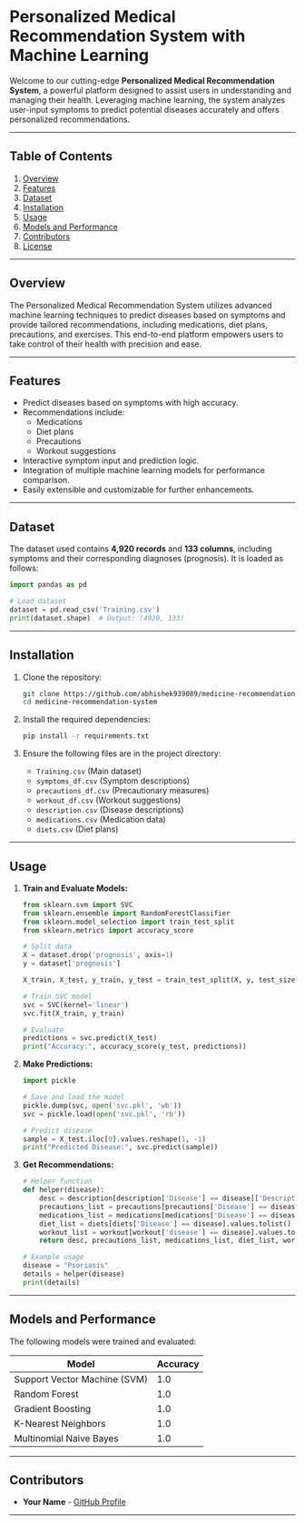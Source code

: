 # Personalized Medical Recommendation System with Machine Learning

Welcome to our cutting-edge **Personalized Medical Recommendation System**, a powerful platform designed to assist users in understanding and managing their health. Leveraging machine learning, the system analyzes user-input symptoms to predict potential diseases accurately and offers personalized recommendations.

---

## Table of Contents

1. [Overview](#overview)
2. [Features](#features)
3. [Dataset](#dataset)
4. [Installation](#installation)
5. [Usage](#usage)
6. [Models and Performance](#models-and-performance)
7. [Contributors](#contributors)
8. [License](#license)

---

## Overview

The Personalized Medical Recommendation System utilizes advanced machine learning techniques to predict diseases based on symptoms and provide tailored recommendations, including medications, diet plans, precautions, and exercises. This end-to-end platform empowers users to take control of their health with precision and ease.

---

## Features

- Predict diseases based on symptoms with high accuracy.
- Recommendations include:
  - Medications
  - Diet plans
  - Precautions
  - Workout suggestions
- Interactive symptom input and prediction logic.
- Integration of multiple machine learning models for performance comparison.
- Easily extensible and customizable for further enhancements.

---

## Dataset

The dataset used contains **4,920 records** and **133 columns**, including symptoms and their corresponding diagnoses (prognosis). It is loaded as follows:

```python
import pandas as pd

# Load dataset
dataset = pd.read_csv('Training.csv')
print(dataset.shape)  # Output: (4920, 133)
```

---

## Installation

1. Clone the repository:

   ```bash
   git clone https://github.com/abhishek939089/medicine-recommendation-system.git
   cd medicine-recommendation-system
   ```

2. Install the required dependencies:

   ```bash
   pip install -r requirements.txt
   ```

3. Ensure the following files are in the project directory:
   - `Training.csv` (Main dataset)
   - `symptoms_df.csv` (Symptom descriptions)
   - `precautions_df.csv` (Precautionary measures)
   - `workout_df.csv` (Workout suggestions)
   - `description.csv` (Disease descriptions)
   - `medications.csv` (Medication data)
   - `diets.csv` (Diet plans)

---

## Usage

1. **Train and Evaluate Models:**

   ```python
   from sklearn.svm import SVC
   from sklearn.ensemble import RandomForestClassifier
   from sklearn.model_selection import train_test_split
   from sklearn.metrics import accuracy_score

   # Split data
   X = dataset.drop('prognosis', axis=1)
   y = dataset['prognosis']

   X_train, X_test, y_train, y_test = train_test_split(X, y, test_size=0.3, random_state=20)

   # Train SVC model
   svc = SVC(kernel='linear')
   svc.fit(X_train, y_train)

   # Evaluate
   predictions = svc.predict(X_test)
   print("Accuracy:", accuracy_score(y_test, predictions))
   ```

2. **Make Predictions:**

   ```python
   import pickle

   # Save and load the model
   pickle.dump(svc, open('svc.pkl', 'wb'))
   svc = pickle.load(open('svc.pkl', 'rb'))

   # Predict disease
   sample = X_test.iloc[0].values.reshape(1, -1)
   print("Predicted Disease:", svc.predict(sample))
   ```

3. **Get Recommendations:**

   ```python
   # Helper function
   def helper(disease):
       desc = description[description['Disease'] == disease]['Description'].values[0]
       precautions_list = precautions[precautions['Disease'] == disease].values.tolist()
       medications_list = medications[medications['Disease'] == disease].values.tolist()
       diet_list = diets[diets['Disease'] == disease].values.tolist()
       workout_list = workout[workout['disease'] == disease].values.tolist()
       return desc, precautions_list, medications_list, diet_list, workout_list

   # Example usage
   disease = "Psoriasis"
   details = helper(disease)
   print(details)
   ```

---

## Models and Performance

The following models were trained and evaluated:

| Model               | Accuracy |
|---------------------|----------|
| Support Vector Machine (SVM) | 1.0      |
| Random Forest        | 1.0      |
| Gradient Boosting    | 1.0      |
| K-Nearest Neighbors  | 1.0      |
| Multinomial Naive Bayes | 1.0 |

---

## Contributors

- **Your Name** - [GitHub Profile](https://github.com/abhishek939089)

---
